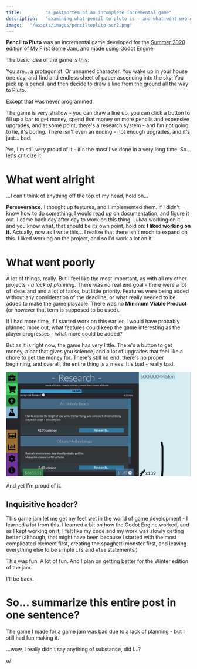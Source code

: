 ```yaml
---
title:         "a postmortem of an incomplete incremental game"
description:   "examining what pencil to pluto is - and what went wrong... kind of."
image:   "/assets/images/penciltopluto-scr2.png"
---
```


**Pencil to Pluto** was an incremental game developed for the [Summer 2020 edition of My First Game Jam](https://itch.io/jam/my-first-game-jam-summer-2020), and made using [Godot Engine](https://godotengine.org).

The basic idea of the game is this:

You are... a protagonist. Or unnamed character. You wake up in your house one day, and find and endless sheet of paper ascending into the sky. You pick up a pencil, and then decide to draw a line from the ground all the way to Pluto. 

Except that was never programmed.

The game is very shallow - you can draw a line up, you can click a button to fill up a bar to get money, spend that money on more pencils and expensive upgrades, and at some point, there's a research system - and I'm not going to lie, it's boring. There isn't even an ending - not enough upgrades, and it's just... bad.

Yet, I'm still very proud of it - it's the most I've done in a very long time. So... let's criticize it.

# What went alright

...I can't think of anything off the top of my head, hold on...

**Perseverance.** I thought up features, and I implemented them. If I didn't know how to do something, I would read up on documentation, and figure it out. I came back day after day to work on this thing. I *liked* working on it- and you know what, that should be its own point, hold on:
**I liked working on it.** Actually, now as I write this... I realize that there isn't much to expand on this. I liked working on the project, and so I'd work a lot on it. 

# What went poorly

A lot of things, really. But I feel like the most important, as with all my other projects - *a lack of planning.* There was no real end goal - there were a lot of ideas and and a lot of tasks, but little priority. Features were being added without any consideration of the deadline, or what really needed to be added to make the game playable. There was no **Minimum Viable Product** (or however that term is supposed to be used).

If I had more time, if I started work on this earlier, I would have probably planned more out, what features could keep the game interesting as the player progresses - what more could be added? 

But as it is right now, the game has very little. There's a button to get money, a bar that gives you science, and a lot of upgrades that feel like a chore to get the money for. There's still no end, there's no proper beginning, and overall, the entire thing is a mess. It's bad - really bad.

![the research tab of pencil to pluto](/assets/images/penciltopluto-scr1.png)

And yet I'm proud of it.

## Inquisitive header?

This game jam let me get my feet wet in the world of game development - I learned a lot from this. I learned a bit on how the Godot Engine worked, and as I kept working on it, I felt like my code and my work was slowly getting better (although, that might have been because I started with the most complicated element first, creating the spaghetti monster first, and leaving everything else to be simple `if`s and `else` statements.)

This was fun. A lot of fun. And I plan on getting better for the Winter edition of the jam.

I'll be back.



# So... summarize this entire post in one sentence?

The game I made for a game jam was bad due to a lack of planning - but I still had fun making it.



...wow, I really didn't say anything of substance, did I...?



o/

